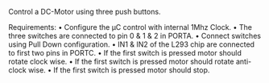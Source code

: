 Control a DC-Motor using three push buttons.

Requirements:
• Configure the μC control with internal 1Mhz Clock.
• The three switches are connected to pin 0 & 1 & 2 in PORTA.
• Connect switches using Pull Down configuration.
• IN1 & IN2 of the L293 chip are connected to first two pins in PORTC.
• If the first switch is pressed motor should rotate clock wise.
• If the first switch is pressed motor should rotate anti- clock wise.
• If the first switch is pressed motor should stop.
